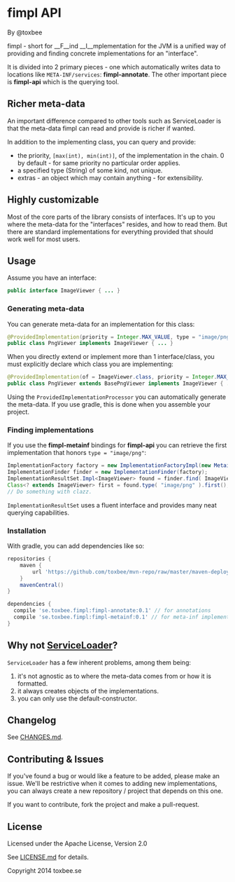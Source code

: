 # fimpl API

By @toxbee

fimpl - short for __F__ind __I__mplementation for the JVM is a unified
way of providing and finding concrete implementations for an "interface".

It is divided into 2 primary pieces - one which automatically writes data to
locations like `META-INF/services`: __fimpl-annotate__.
The other important piece is __fimpl-api__ which is the querying tool.

## Richer meta-data

An important difference compared to other tools such as ServiceLoader
is that the meta-data fimpl can read and provide is richer if wanted.

In addition to the implementing class, you can query and provide:

- the priority, `[max(int), min(int)]`, of the implementation in the chain.
  0 by default - for same priority no particular order applies.
- a specified type (String) of some kind, not unique.
- extras - an object which may contain anything - for extensibility.

## Highly customizable

Most of the core parts of the library consists of interfaces.
It's up to you where the meta-data for the "interfaces" resides,
and how to read them. But there are standard implementations for everything
provided that should work well for most users.

## Usage

Assume you have an interface:
```java
public interface ImageViewer { ... }
```

### Generating meta-data

You can generate meta-data for an implementation for this class:
```java
@ProvidedImplementation(priority = Integer.MAX_VALUE, type = "image/png")
public class PngViewer implements ImageViewer { ... }
```

When you directly extend or implement more than 1 interface/class,
you must explicitly declare which class you are implementing:

```java
@ProvidedImplementation(of = ImageViewer.class, priority = Integer.MAX_VALUE, type = "image/png")
public class PngViewer extends BasePngViewer implements ImageViewer { ... }
```

Using the `ProvidedImplementationProcessor` you can automatically generate the meta-data.
If you use gradle, this is done when you assemble your project.

### Finding implementations

If you use the __fimpl-metainf__ bindings for __fimpl-api__ you can retrieve the
first implementation that honors `type = "image/png"`:

```java
ImplementationFactory factory = new ImplementationFactoryImpl(new MetainfReader());
ImplementationFinder finder = new ImplementationFinder(factory);
ImplementationResultSet.Impl<ImageViewer> found = finder.find( ImageViewer.class );
Class<? extends ImageViewer> first = found.type( "image/png" ).first();
// Do something with clazz.
```

`ImplementationResultSet` uses a fluent interface and provides many neat querying capabilities.

### Installation

With gradle, you can add dependencies like so:

```groovy
repositories {
    maven {
        url 'https://github.com/toxbee/mvn-repo/raw/master/maven-deploy'
    }
    mavenCentral()
}

dependencies {
  compile 'se.toxbee.fimpl:fimpl-annotate:0.1' // for annotations
  compile 'se.toxbee.fimpl:fimpl-metainf:0.1' // for meta-inf implementation of API.
}
```

## Why not [ServiceLoader](http://docs.oracle.com/javase/7/docs/api/java/util/ServiceLoader.html)?

`ServiceLoader` has a few inherent problems, among them being:

1. it's not agnostic as to where the meta-data comes from or how it is formatted.
2. it always creates objects of the implementations.
3. you can only use the default-constructor.

## Changelog

See [CHANGES.md](CHANGES.md).

## Contributing & Issues

If you've found a bug or would like a feature to be added, please make an issue.
We'll be restrictive when it comes to adding new implementations,
you can always create a new repository / project that depends on this one.

If you want to contribute, fork the project and make a pull-request.

## License

Licensed under the Apache License, Version 2.0

See [LICENSE.md](LICENSE.md) for details.

Copyright 2014 toxbee.se
